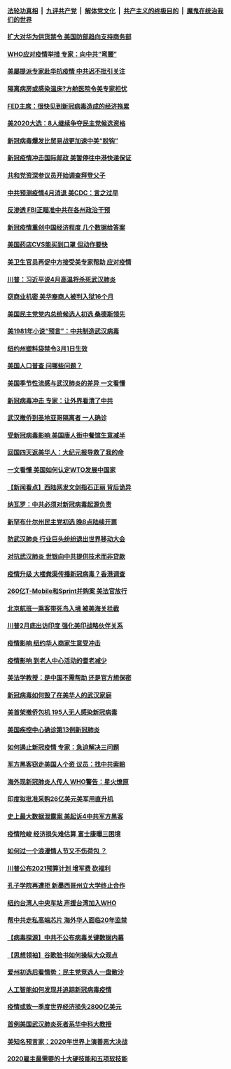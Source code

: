####  [法轮功真相](../../../../basic/blob/master/README.md?t=02131002) &nbsp;|&nbsp; [九评共产党](../../../../9ping.md/blob/master/README.md?t=02131002) &nbsp;|&nbsp; [解体党文化](../../../../jtdwh.md/blob/master/README.md?t=02131002)  &nbsp;|&nbsp; [共产主义的终极目的](../../../../gczydzjmd.md/blob/master/README.md?t=02131002) &nbsp;|&nbsp; [魔鬼在统治我们的世界](../../../../mgztzwmdsj.md/blob/master/README.md?t=02131002) 

#### [扩大对华为供货禁令 美国防部趋向支持商务部](../pages/nsc412/n11864773.md?t=02131002) 

#### [WHO应对疫情举措 专家：向中共“弯腰”](../pages/nsc412/n11864727.md?t=02131002) 

#### [美屡提派专家赴华抗疫情 中共迟不批引关注](../pages/nsc412/n11864719.md?t=02131002) 

#### [隔离病房或感染温床?方舱医院令美专家担忧](../pages/nsc412/n11864575.md?t=02131002) 

#### [FED主席：很快见到新冠病毒造成的经济拖累](../pages/nsc412/n11864507.md?t=02131002) 

#### [美2020大选：8人继续争夺民主党候选资格](../pages/nsc412/n11864327.md?t=02131002) 

#### [新冠病毒爆发比贸易战更加速中美“脱钩”](../pages/nsc412/n11864470.md?t=02131002) 

#### [新冠疫情冲击国际邮政 美暂停往中港快递保证](../pages/nsc412/n11864207.md?t=02131002) 

#### [共和党资深参议员开始调查拜登父子](../pages/nsc412/n11863984.md?t=02131002) 

#### [中共预测疫情4月消退 美CDC：言之过早](../pages/nsc412/n11864310.md?t=02131002) 

#### [反渗透 FBI正瞄准中共在各州政治干预](../pages/nsc412/n11864300.md?t=02131002) 

#### [新冠疫情重创中国经济程度 几个数据给答案](../pages/nsc412/n11864203.md?t=02131002) 

#### [美国药店CVS能买到口罩 但动作要快](../pages/nsc412/n11862438.md?t=02131002) 

#### [美卫生官员再促中方接受美专家帮助 应对疫情](../pages/nsc412/n11864043.md?t=02131002) 

#### [川普：习近平说4月高温将杀死武汉肺炎](../pages/nsc412/n11860814.md?t=02131002) 

#### [窃商业机密 美华裔商人被判入狱16个月](../pages/nsc412/n11863911.md?t=02131002) 

#### [美国民主党党内总统候选人初选 桑德斯领先](../pages/nsc412/n11863475.md?t=02131002) 

#### [美1981年小说“预言”：中共制造武汉病毒](../pages/nsc412/n11863306.md?t=02131002) 

#### [纽约州塑料袋禁令3月1日生效](../pages/nsc412/n11862832.md?t=02131002) 

#### [美国人口普查  问哪些问题？](../pages/nsc412/n11862808.md?t=02131002) 

#### [美国季节性流感与武汉肺炎的差异 一文看懂](../pages/nsc412/n11862428.md?t=02131002) 

#### [新冠病毒冲击 专家：让外界看清了中共](../pages/nsc412/n11862280.md?t=02131002) 

#### [武汉撤侨到圣地亚哥隔离者 一人确诊](../pages/nsc412/n11862460.md?t=02131002) 

#### [受新冠病毒影响 美国唐人街中餐馆生意减半](../pages/nsc412/n11861940.md?t=02131002) 

#### [回国四天返美华人：大纪元报导救了我的命](../pages/nsc412/n11862181.md?t=02131002) 

#### [一文看懂 美国如何认定WTO发展中国家](../pages/nsc412/n11862051.md?t=02131002) 

#### [【新闻看点】西陆网发文剑指石正丽 背后诡异](../pages/nsc412/n11861792.md?t=02131002) 

#### [纳瓦罗：中共必须对新冠病毒起源负责](../pages/nsc412/n11861810.md?t=02131002) 

#### [新罕布什尔州民主党初选 晚8点陆续开票](../pages/nsc412/n11861872.md?t=02131002) 

#### [防武汉肺炎 行业巨头纷纷退出世界移动大会](../pages/nsc412/n11861795.md?t=02131002) 

#### [对抗武汉肺炎 世银向中共提供技术而非贷款](../pages/nsc412/n11861652.md?t=02131002) 

#### [疫情升级 大楼粪渠传播新冠病毒？香港调查](../pages/nsc412/n11861556.md?t=02131002) 

#### [260亿T-Mobile和Sprint并购案 美法官放行](../pages/nsc412/n11861511.md?t=02131002) 

#### [北京航班一乘客带死鸟入境 被美海关拦截](../pages/nsc412/n11861317.md?t=02131002) 

#### [川普2月底出访印度 强化美印战略伙伴关系](../pages/nsc412/n11860557.md?t=02131002) 

#### [疫情影响  纽约华人商家生意受冲击](../pages/nsc412/n11860284.md?t=02131002) 

#### [疫情影响  到老人中心活动的耆老减少](../pages/nsc412/n11860199.md?t=02131002) 

#### [美法学教授：是中国不需帮助 还是官方想保密](../pages/nsc412/n11859492.md?t=02131002) 

#### [新冠病毒如何毁了在美华人的武汉家庭](../pages/nsc412/n11859524.md?t=02131002) 

#### [美首架撤侨包机 195人无人感染新冠病毒](../pages/nsc412/n11859908.md?t=02131002) 

#### [美国疾控中心确诊第13例新冠肺炎](../pages/nsc412/n11859966.md?t=02131002) 

#### [如何遏止新冠疫情 专家：急迫解决三问题](../pages/nsc412/n11859685.md?t=02131002) 

#### [军方黑客窃走美国人个资 议员：找中共索赔](../pages/nsc412/n11859371.md?t=02131002) 

#### [海外现新冠肺炎人传人 WHO警告：星火燎原](../pages/nsc412/n11859252.md?t=02131002) 

#### [印度拟批准采购26亿美元美军用直升机](../pages/nsc412/n11859143.md?t=02131002) 

#### [史上最大数据泄露案 美起诉4中共军方黑客](../pages/nsc412/n11859115.md?t=02131002) 

#### [疫情险峻 经济损失难估算 富士康曝三困境](../pages/nsc412/n11859120.md?t=02131002) 

#### [如何过一个浪漫情人节又不伤荷包 ？](../pages/nsc412/n11858969.md?t=02131002) 

#### [川普公布2021预算计划 增军费 砍福利](../pages/nsc412/n11859012.md?t=02131002) 

#### [孔子学院再遭拒 新墨西哥州立大学终止合作](../pages/nsc412/n11858661.md?t=02131002) 

#### [纽约台湾人中央车站  声援台湾加入WHO](../pages/nsc412/n11857757.md?t=02131002) 

#### [帮中共走私高端芯片 海外华人面临20年监禁](../pages/nsc412/n11855016.md?t=02131002) 

#### [【病毒探源】中共不公布病毒关键数据内幕](../pages/nsc412/n11856584.md?t=02131002) 

#### [【思想领袖】谷歌脸书如何操纵大众观点](../pages/nsc412/n11680874.md?t=02131002) 

#### [爱州初选后看情势：民主党竞选人一盘散沙](../pages/nsc412/n11856557.md?t=02131002) 

#### [人工智能如何发现并追踪新冠病毒疫情](../pages/nsc412/n11856398.md?t=02131002) 

#### [疫情或致一季度世界经济损失2800亿美元](../pages/nsc412/n11855639.md?t=02131002) 

#### [首例美国武汉肺炎死者系华中科大教授](../pages/nsc412/n11855500.md?t=02131002) 

#### [美知名预言家：2020年世界上演善恶大决战](../pages/nsc412/n11855418.md?t=02131002) 

#### [2020雇主最需要的十大硬技能和五项软技能](../pages/nsc412/n11850953.md?t=02131002) 

